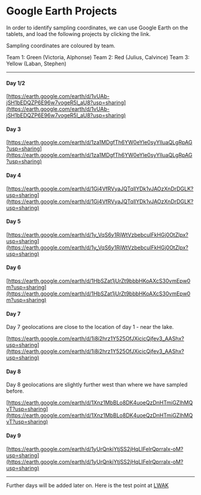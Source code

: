 # Google Earth Projects

In order to identify sampling coordinates, we can use Google Earth on the tablets, and load the following projects by clicking the link.

Sampling coordinates are coloured by team. 

Team 1: Green (Victoria, Alphonse)
Team 2: Red (Julius, Calvince)
Team 3: Yellow (Laban, Stephen)

---

#### Day 1/2  
[https://earth.google.com/earth/d/1vUAb-jSH1bEDQZP6E96w7vogeR5l_aU8?usp=sharing](https://earth.google.com/earth/d/1vUAb-jSH1bEDQZP6E96w7vogeR5l_aU8?usp=sharing)

#### Day 3 

[https://earth.google.com/earth/d/1za1MDgfTh6YW0eYIe0syYIluaQLgRpAG?usp=sharing](https://earth.google.com/earth/d/1za1MDgfTh6YW0eYIe0syYIluaQLgRpAG?usp=sharing)

#### Day 4 

[https://earth.google.com/earth/d/1Gj4VfRVyaJQTqllYDk1vJAOzXnDrDGLK?usp=sharing](https://earth.google.com/earth/d/1Gj4VfRVyaJQTqllYDk1vJAOzXnDrDGLK?usp=sharing)

#### Day 5 

[https://earth.google.com/earth/d/1y_VqS6y1RjWtVzbebculFkHGj0OtZlpx?usp=sharing](https://earth.google.com/earth/d/1y_VqS6y1RjWtVzbebculFkHGj0OtZlpx?usp=sharing)

#### Day 6 

[https://earth.google.com/earth/d/1HbSZat1jUrZt9bbbHKoAXcS30vmEpw0m?usp=sharing](https://earth.google.com/earth/d/1HbSZat1jUrZt9bbbHKoAXcS30vmEpw0m?usp=sharing)

#### Day 7 

Day 7 geolocations are close to the location of day 1 - near the lake. 

[https://earth.google.com/earth/d/1i8i2hrz1Y525OfJXicicQjfev3_AAShx?usp=sharing](https://earth.google.com/earth/d/1i8i2hrz1Y525OfJXicicQjfev3_AAShx?usp=sharing)

#### Day 8 

Day 8 geolocations are slightly further west than where we have sampled before. 

[https://earth.google.com/earth/d/1Xnz1MbBLo8DK4uoeQzDnHTmiGZlhMQvT?usp=sharing](https://earth.google.com/earth/d/1Xnz1MbBLo8DK4uoeQzDnHTmiGZlhMQvT?usp=sharing)

#### Day 9 

[https://earth.google.com/earth/d/1yUrQnkiYtjSS2jHqLIFelrQprraIx-oM?usp=sharing](https://earth.google.com/earth/d/1yUrQnkiYtjSS2jHqLIFelrQprraIx-oM?usp=sharing)


---

Further days will be added later on. Here is the test point at [LWAK](https://earth.google.com/earth/d/1Tpy2rm-7e3yPJEHp21OJgqlrPWMSebN_?usp=sharing)
